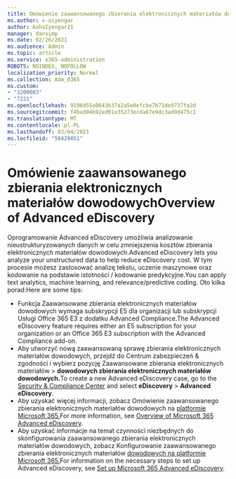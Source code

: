 ```yaml
---
title: Omówienie zaawansowanego zbierania elektronicznych materiałów dowodowych
ms.author: v-aiyengar
author: AshaIyengar21
manager: dansimp
ms.date: 02/26/2021
ms.audience: Admin
ms.topic: article
ms.service: o365-administration
ROBOTS: NOINDEX, NOFOLLOW
localization_priority: Normal
ms.collection: Adm_O365
ms.custom:
- "3200003"
- "7221"
ms.openlocfilehash: 9196d55a0643b37a2a5e0efcbe7b71de9737fa2d
ms.sourcegitcommit: f4ba304b92ed01e35273ecda67e9dc3ad9d475c1
ms.translationtype: MT
ms.contentlocale: pl-PL
ms.lasthandoff: 03/04/2021
ms.locfileid: "50429851"
---
```

# <a name="overview-of-advanced-ediscovery"></a><span data-ttu-id="8b8f1-102">Omówienie zaawansowanego zbierania elektronicznych materiałów dowodowych</span><span class="sxs-lookup"><span data-stu-id="8b8f1-102">Overview of Advanced eDiscovery</span></span>

<span data-ttu-id="8b8f1-103">Oprogramowanie Advanced eDiscovery umożliwia analizowanie nieustrukturyzowanych danych w celu zmniejszenia kosztów zbierania elektronicznych materiałów dowodowych.</span><span class="sxs-lookup"><span data-stu-id="8b8f1-103">Advanced eDiscovery lets you analyze your unstructured data to help reduce eDiscovery cost.</span></span> <span data-ttu-id="8b8f1-104">W tym procesie możesz zastosować analizę tekstu, uczenie maszynowe oraz kodowanie na podstawie istotności / kodowanie predykcyjne.</span><span class="sxs-lookup"><span data-stu-id="8b8f1-104">You can apply text analytics, machine learning, and relevance/predictive coding.</span></span> <span data-ttu-id="8b8f1-105">Oto kilka porad:</span><span class="sxs-lookup"><span data-stu-id="8b8f1-105">Here are some tips:</span></span>

- <span data-ttu-id="8b8f1-106">Funkcja Zaawansowane zbierania elektronicznych materiałów dowodowych wymaga subskrypcji E5 dla organizacji lub subskrypcji Usługi Office 365 E3 z dodatku Advanced Compliance.</span><span class="sxs-lookup"><span data-stu-id="8b8f1-106">The Advanced eDiscovery feature requires either an E5 subscription for your organization or an Office 365 E3 subscription with the Advanced Compliance add-on.</span></span>
- <span data-ttu-id="8b8f1-107">Aby utworzyć nową zaawansowaną sprawę zbierania [](https://go.microsoft.com/fwlink/p/?linkid=2077143) elektronicznych materiałów dowodowych, przejdź do Centrum zabezpieczeń & zgodności i wybierz pozycję Zaawansowane zbierania elektronicznych materiałów  >  **dowodowych zbierania elektronicznych materiałów dowodowych.**</span><span class="sxs-lookup"><span data-stu-id="8b8f1-107">To create a new Advanced eDiscovery case, go to the [Security & Compliance Center](https://go.microsoft.com/fwlink/p/?linkid=2077143) and select **eDiscovery** > **Advanced eDiscovery**.</span></span>
- <span data-ttu-id="8b8f1-108">Aby uzyskać więcej informacji, zobacz Omówienie zaawansowanego zbierania elektronicznych materiałów dowodowych na [platformie Microsoft 365.](https://go.microsoft.com/fwlink/?linkid=2101588)</span><span class="sxs-lookup"><span data-stu-id="8b8f1-108">For more information, see [Overview of Microsoft 365 Advanced eDiscovery](https://go.microsoft.com/fwlink/?linkid=2101588).</span></span>
- <span data-ttu-id="8b8f1-109">Aby uzyskać informacje na temat czynności niezbędnych do skonfigurowania zaawansowanego zbierania elektronicznych materiałów dowodowych, zobacz Konfigurowanie zaawansowanego zbierania elektronicznych materiałów [dowodowych na platformie Microsoft 365.](https://go.microsoft.com/fwlink/?linkid=2122672)</span><span class="sxs-lookup"><span data-stu-id="8b8f1-109">For information on the necessary steps to set up Advanced eDiscovery, see [Set up Microsoft 365 Advanced eDiscovery](https://go.microsoft.com/fwlink/?linkid=2122672).</span></span>